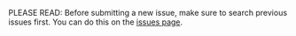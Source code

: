 PLEASE READ:
Before submitting a new issue, make sure to search previous issues first. You can do this on the [issues page](https://github.com/bikkelbroeders/TouchBarDemoApp/issues?q=is%3Aissue).
